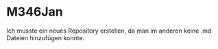 # M346Jan


Ich musste ein neues Repository erstellen, da man im anderen keine .md Dateien hinzufügen konnte.
